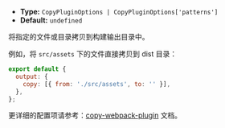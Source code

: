- **Type:** `CopyPluginOptions | CopyPluginOptions['patterns']`
- **Default:** `undefined`

将指定的文件或目录拷贝到构建输出目录中。

例如，将 `src/assets` 下的文件直接拷贝到 dist 目录：

```js
export default {
  output: {
    copy: [{ from: './src/assets', to: '' }],
  },
};
```

更详细的配置项请参考：[copy-webpack-plugin](https://github.com/webpack-contrib/copy-webpack-plugin) 文档。
